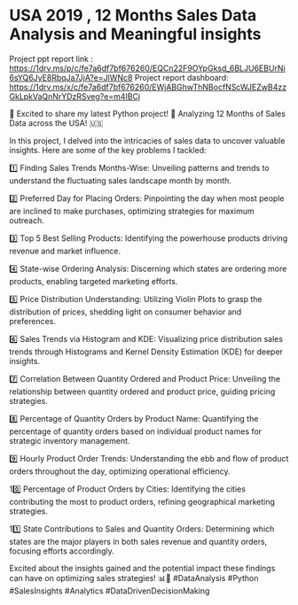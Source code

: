 # USA 2019 , 12 Months Sales Data Analysis and Meaningful insights
Project ppt report link : https://1drv.ms/p/c/fe7a6df7bf676260/EQCn22F9OYpGksd_6BLJU6EBUrNi6sYQ6JyE8RbqJa7JjA?e=JlWNc8
Project report dashboard: https://1drv.ms/x/c/fe7a6df7bf676260/EWjABGhwThNBocfNScWJEZwB4zzGkLpkVaQnNrYDzRSveg?e=m4IBCj

🚀 Excited to share my latest Python project! 🐍 Analyzing 12 Months of Sales Data across the USA! 🇺🇸

In this project, I delved into the intricacies of sales data to uncover valuable insights. Here are some of the key problems I tackled:

1️⃣ Finding Sales Trends Months-Wise: Unveiling patterns and trends to understand the fluctuating sales landscape month by month.

2️⃣ Preferred Day for Placing Orders: Pinpointing the day when most people are inclined to make purchases, optimizing strategies for maximum outreach.

3️⃣ Top 5 Best Selling Products: Identifying the powerhouse products driving revenue and market influence.

4️⃣ State-wise Ordering Analysis: Discerning which states are ordering more products, enabling targeted marketing efforts.

5️⃣ Price Distribution Understanding: Utilizing Violin Plots to grasp the distribution of prices, shedding light on consumer behavior and preferences.

6️⃣ Sales Trends via Histogram and KDE: Visualizing price distribution sales trends through Histograms and Kernel Density Estimation (KDE) for deeper insights.

7️⃣ Correlation Between Quantity Ordered and Product Price: Unveiling the relationship between quantity ordered and product price, guiding pricing strategies.

8️⃣ Percentage of Quantity Orders by Product Name: Quantifying the percentage of quantity orders based on individual product names for strategic inventory management.

9️⃣ Hourly Product Order Trends: Understanding the ebb and flow of product orders throughout the day, optimizing operational efficiency.

10️⃣ Percentage of Product Orders by Cities: Identifying the cities contributing the most to product orders, refining geographical marketing strategies.

11️⃣ State Contributions to Sales and Quantity Orders: Determining which states are the major players in both sales revenue and quantity orders, focusing efforts accordingly.

Excited about the insights gained and the potential impact these findings can have on optimizing sales strategies! 📊💼 #DataAnalysis #Python #SalesInsights #Analytics #DataDrivenDecisionMaking

